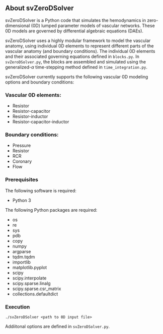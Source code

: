 ## About svZeroDSolver

svZeroDSolver is a Python code that simulates the hemodynamics in zero-dimensional (0D) lumped parameter models of vascular networks. These 0D models are governed by differential algebraic equations (DAEs).

svZeroDSolver uses a highly modular framework to model the vascular anatomy, using individual 0D elements to represent different parts of the vascular anatomy (and boundary conditions). The individual 0D elements and their associated governing equations defined in `blocks.py`. In `svZeroDSolver.py`, the blocks are assembled and simulated using the generalized-$\alpha$ time-stepping method defined in `time_integration.py`.

svZeroDSolver currently supports the following vascular 0D modeling options and boundary conditions:

### Vascular 0D elements:
- Resistor
- Resistor-capacitor
- Resistor-inductor
- Resistor-capacitor-inductor

### Boundary conditions:
- Pressure
- Resistor
- RCR
- Coronary
- Flow

### Prerequisites

The following software is required:

- Python 3

The following Python packages are required:

- os
- re
- sys
- pdb
- copy
- numpy
- argparse
- tqdm.tqdm
- importlib
- matplotlib.pyplot
- scipy
- scipy.interpolate
- scipy.sparse.linalg
- scipy.sparse.csr_matrix
- collections.defaultdict

### Execution

~~~
./svZeroDSolver <path to 0D input file>
~~~

Addiitonal options are defined in `svZeroDSolver.py`.
